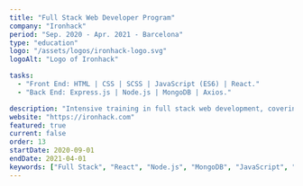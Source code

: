 ```yaml
---
title: "Full Stack Web Developer Program"
company: "Ironhack"
period: "Sep. 2020 - Apr. 2021 - Barcelona"
type: "education"
logo: "/assets/logos/ironhack-logo.svg"
logoAlt: "Logo of Ironhack"

tasks:
  - "Front End: HTML | CSS | SCSS | JavaScript (ES6) | React."
  - "Back End: Express.js | Node.js | MongoDB | Axios."

description: "Intensive training in full stack web development, covering both modern frontend and backend technologies."
website: "https://ironhack.com"
featured: true
current: false
order: 13
startDate: 2020-09-01
endDate: 2021-04-01
keywords: ["Full Stack", "React", "Node.js", "MongoDB", "JavaScript", "HTML/CSS"]
---
```

